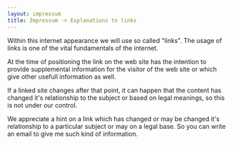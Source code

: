 ```yaml
---
layout: impressum
title: Impressum -> Explanations to links
---
```


Within this internet appearance we will use so called "links". 
The usage of links is one of the vital fundamentals of the internet.

At the time of positioning the link on the web site has the 
intention to provide supplemental information for the visitor of the 
web site or which give other usefull information as well.

If a linked site changes after that point, it can happen that the 
content has changed it's relationship to the subject or based on 
legal meanings, so this is not under our control.

We appreciate a hint on a link which has changed or may be changed it's 
relationship to a particular subject or may on a legal base. So you can 
write an email to give me such kind of information. 
